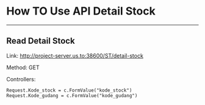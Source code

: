 # How TO Use API Detail Stock
__________
##  Read Detail Stock

Link: http://project-server.us.to:38600/ST/detail-stock

Method: GET

Controllers:

    Request.Kode_stock = c.FormValue("kode_stock")
	Request.Kode_gudang = c.FormValue("kode_gudang")
